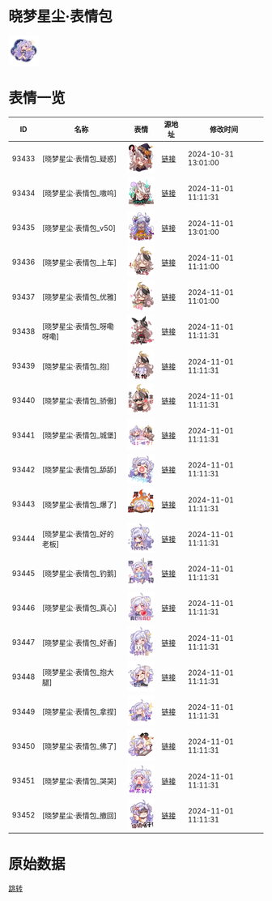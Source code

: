 # 晓梦星尘·表情包

<img src="./cover.png" height="60" alt="cover" />

# 表情一览

|ID|名称|表情|源地址|修改时间|
|----|----|----|----|----|
|93433|[晓梦星尘·表情包_疑惑]|<img src="./pic/093433_%5B晓梦星尘·表情包_疑惑%5D.png" height="60" alt="疑惑"/>|[链接](https://i0.hdslb.com/bfs/garb/6d8de528f03a7204599e62becd3e1a7ac7ae443f.png)|2024-10-31 13:01:00|
|93434|[晓梦星尘·表情包_嗷呜]|<img src="./pic/093434_%5B晓梦星尘·表情包_嗷呜%5D.png" height="60" alt="嗷呜"/>|[链接](https://i0.hdslb.com/bfs/garb/97697dab9db748f480a24807e22841edc4fd8f0d.png)|2024-11-01 11:11:31|
|93435|[晓梦星尘·表情包_v50]|<img src="./pic/093435_%5B晓梦星尘·表情包_v50%5D.png" height="60" alt="v50"/>|[链接](https://i0.hdslb.com/bfs/garb/385a4bfe8e01efd57cffffefaf49f8b859fa0a3a.png)|2024-11-01 13:01:00|
|93436|[晓梦星尘·表情包_上车]|<img src="./pic/093436_%5B晓梦星尘·表情包_上车%5D.png" height="60" alt="上车"/>|[链接](https://i0.hdslb.com/bfs/garb/fa926de9a1f10d00cbd4a911a3db4be21c6d7a04.png)|2024-11-01 11:11:00|
|93437|[晓梦星尘·表情包_优雅]|<img src="./pic/093437_%5B晓梦星尘·表情包_优雅%5D.png" height="60" alt="优雅"/>|[链接](https://i0.hdslb.com/bfs/garb/62f86864e9c8abb0d6b229dd98874a41a58a0784.png)|2024-11-01 11:01:00|
|93438|[晓梦星尘·表情包_呀嘞呀嘞]|<img src="./pic/093438_%5B晓梦星尘·表情包_呀嘞呀嘞%5D.png" height="60" alt="呀嘞呀嘞"/>|[链接](https://i0.hdslb.com/bfs/garb/f0e72b6900bc4f30710c657fe00b68621ed794da.png)|2024-11-01 11:11:31|
|93439|[晓梦星尘·表情包_抱]|<img src="./pic/093439_%5B晓梦星尘·表情包_抱%5D.png" height="60" alt="抱"/>|[链接](https://i0.hdslb.com/bfs/garb/51c11dafdf80e5b80935b06fc064a6382bc1d77e.png)|2024-11-01 11:11:31|
|93440|[晓梦星尘·表情包_骄傲]|<img src="./pic/093440_%5B晓梦星尘·表情包_骄傲%5D.png" height="60" alt="骄傲"/>|[链接](https://i0.hdslb.com/bfs/garb/1908b608afea97f051e50551eb0618bc96ffbded.png)|2024-11-01 11:11:31|
|93441|[晓梦星尘·表情包_城堡]|<img src="./pic/093441_%5B晓梦星尘·表情包_城堡%5D.png" height="60" alt="城堡"/>|[链接](https://i0.hdslb.com/bfs/garb/3abf074897638057f7f848aa4253dca96504492c.png)|2024-11-01 11:11:31|
|93442|[晓梦星尘·表情包_舔舔]|<img src="./pic/093442_%5B晓梦星尘·表情包_舔舔%5D.png" height="60" alt="舔舔"/>|[链接](https://i0.hdslb.com/bfs/garb/a8bf2fbf6a9e12affba3166d575f84a3bbd15db5.png)|2024-11-01 11:11:31|
|93443|[晓梦星尘·表情包_爆了]|<img src="./pic/093443_%5B晓梦星尘·表情包_爆了%5D.png" height="60" alt="爆了"/>|[链接](https://i0.hdslb.com/bfs/garb/bc12c88d18c014e0c5181dd1a6aea31533b0e28d.png)|2024-11-01 11:11:31|
|93444|[晓梦星尘·表情包_好的老板]|<img src="./pic/093444_%5B晓梦星尘·表情包_好的老板%5D.png" height="60" alt="好的老板"/>|[链接](https://i0.hdslb.com/bfs/garb/86065ea2234bb096cbe0dc50862ae2ed3d41f1ee.png)|2024-11-01 11:11:31|
|93445|[晓梦星尘·表情包_钓鹅]|<img src="./pic/093445_%5B晓梦星尘·表情包_钓鹅%5D.png" height="60" alt="钓鹅"/>|[链接](https://i0.hdslb.com/bfs/garb/61ff620b04f4f93ad4a70ecc4fb489385dadf001.png)|2024-11-01 11:11:31|
|93446|[晓梦星尘·表情包_真心]|<img src="./pic/093446_%5B晓梦星尘·表情包_真心%5D.png" height="60" alt="真心"/>|[链接](https://i0.hdslb.com/bfs/garb/c3036b6a11855fa2c96abc9e688f337ac179d09c.png)|2024-11-01 11:11:31|
|93447|[晓梦星尘·表情包_好香]|<img src="./pic/093447_%5B晓梦星尘·表情包_好香%5D.png" height="60" alt="好香"/>|[链接](https://i0.hdslb.com/bfs/garb/3bf61d0e094bf1186cb4e2ed872660eb41ffc877.png)|2024-11-01 11:11:31|
|93448|[晓梦星尘·表情包_抱大腿]|<img src="./pic/093448_%5B晓梦星尘·表情包_抱大腿%5D.png" height="60" alt="抱大腿"/>|[链接](https://i0.hdslb.com/bfs/garb/9cae92fc466e4c9950eda668de600bf5a8fb4623.png)|2024-11-01 11:11:31|
|93449|[晓梦星尘·表情包_拿捏]|<img src="./pic/093449_%5B晓梦星尘·表情包_拿捏%5D.png" height="60" alt="拿捏"/>|[链接](https://i0.hdslb.com/bfs/garb/6140f0b81b9f4a4e8d455d976fc4b892fcecc5f2.png)|2024-11-01 11:11:31|
|93450|[晓梦星尘·表情包_佛了]|<img src="./pic/093450_%5B晓梦星尘·表情包_佛了%5D.png" height="60" alt="佛了"/>|[链接](https://i0.hdslb.com/bfs/garb/2c3294c19b6eaeb1e9cd89ba124a7652a4e1b660.png)|2024-11-01 11:11:31|
|93451|[晓梦星尘·表情包_哭哭]|<img src="./pic/093451_%5B晓梦星尘·表情包_哭哭%5D.png" height="60" alt="哭哭"/>|[链接](https://i0.hdslb.com/bfs/garb/e417bd94b7aec17896ded30c7820ab14d610722d.png)|2024-11-01 11:11:31|
|93452|[晓梦星尘·表情包_撤回]|<img src="./pic/093452_%5B晓梦星尘·表情包_撤回%5D.png" height="60" alt="撤回"/>|[链接](https://i0.hdslb.com/bfs/garb/4092d7ef112cc5f251347b258993320a28770667.png)|2024-11-01 11:11:31|

# 原始数据

[跳转](./raw.json)

